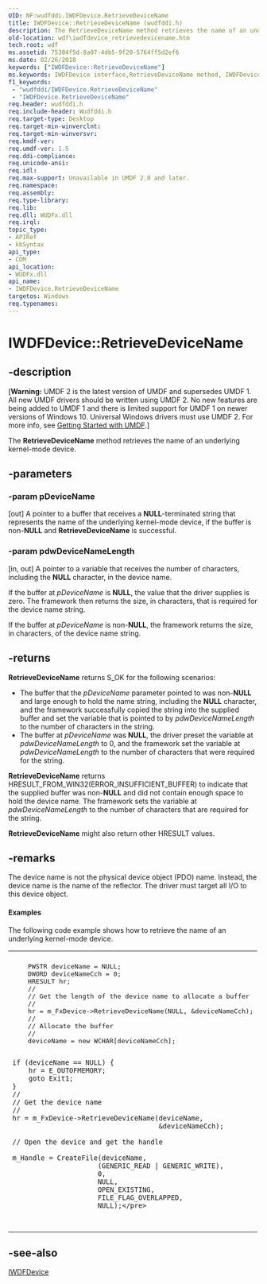 ```yaml
---
UID: NF:wudfddi.IWDFDevice.RetrieveDeviceName
title: IWDFDevice::RetrieveDeviceName (wudfddi.h)
description: The RetrieveDeviceName method retrieves the name of an underlying kernel-mode device.
old-location: wdf\iwdfdevice_retrievedevicename.htm
tech.root: wdf
ms.assetid: 75304f5d-8a07-4db5-9f20-5764ff5d2ef6
ms.date: 02/26/2018
keywords: ["IWDFDevice::RetrieveDeviceName"]
ms.keywords: IWDFDevice interface,RetrieveDeviceName method, IWDFDevice.RetrieveDeviceName, IWDFDevice::RetrieveDeviceName, RetrieveDeviceName, RetrieveDeviceName method, RetrieveDeviceName method,IWDFDevice interface, UMDFDeviceObjectRef_6d24ee3e-719a-4408-90ea-89cc9315b8cb.xml, umdf.iwdfdevice_retrievedevicename, wdf.iwdfdevice_retrievedevicename, wudfddi/IWDFDevice::RetrieveDeviceName
f1_keywords:
 - "wudfddi/IWDFDevice.RetrieveDeviceName"
 - "IWDFDevice.RetrieveDeviceName"
req.header: wudfddi.h
req.include-header: Wudfddi.h
req.target-type: Desktop
req.target-min-winverclnt: 
req.target-min-winversvr: 
req.kmdf-ver: 
req.umdf-ver: 1.5
req.ddi-compliance: 
req.unicode-ansi: 
req.idl: 
req.max-support: Unavailable in UMDF 2.0 and later.
req.namespace: 
req.assembly: 
req.type-library: 
req.lib: 
req.dll: WUDFx.dll
req.irql: 
topic_type:
- APIRef
- kbSyntax
api_type:
- COM
api_location:
- WUDFx.dll
api_name:
- IWDFDevice.RetrieveDeviceName
targetos: Windows
req.typenames: 
---
```


# IWDFDevice::RetrieveDeviceName


## -description


<p class="CCE_Message">[<b>Warning:</b> UMDF 2 is the latest version of UMDF and supersedes UMDF 1.  All new UMDF drivers should be written using UMDF 2.  No new features are being added to UMDF 1 and there is limited support for UMDF 1 on newer versions of Windows 10.  Universal Windows drivers must use UMDF 2.  For more info, see <a href="https://docs.microsoft.com/windows-hardware/drivers/wdf/getting-started-with-umdf-version-2">Getting Started with UMDF</a>.]

The <b>RetrieveDeviceName</b> method retrieves the name of an underlying kernel-mode device.


## -parameters




### -param pDeviceName 
[out]
A pointer to a buffer that receives a <b>NULL</b>-terminated string that represents the name of the underlying kernel-mode device, if the buffer is non-<b>NULL</b> and <b>RetrieveDeviceName</b> is successful. 


### -param pdwDeviceNameLength 
[in, out]
A pointer to a variable that receives the number of characters, including the <b>NULL</b> character, in the device name.

If the buffer at <i>pDeviceName</i> is <b>NULL</b>, the value that the driver supplies is zero. The framework then returns the size, in characters, that is required for the device name string.

If the buffer at <i>pDeviceName</i> is non-<b>NULL</b>, the framework returns the size, in characters, of the device name string. 


## -returns



<b>RetrieveDeviceName</b> returns S_OK for the following scenarios: 


<ul>
<li>The buffer that the <i>pDeviceName</i> parameter pointed to was non-<b>NULL</b> and large enough to hold the name string, including the <b>NULL</b> character, and the framework successfully copied the string into the supplied buffer and set the variable that is pointed to by <i>pdwDeviceNameLength</i> to the number of characters in the string.</li>
<li>The buffer at <i>pDeviceName</i> was <b>NULL</b>, the driver preset the variable at <i>pdwDeviceNameLength</i> to 0, and the framework set the variable at <i>pdwDeviceNameLength</i> to the number of characters that were required for the string.</li>
</ul>


<b>RetrieveDeviceName</b> returns HRESULT_FROM_WIN32(ERROR_INSUFFICIENT_BUFFER) to indicate that the supplied buffer was non-<b>NULL</b> and did not contain enough space to hold the device name. The framework sets the variable at <i>pdwDeviceNameLength</i> to the number of characters that are required for the string.

<b>RetrieveDeviceName</b> might also return other HRESULT values.






## -remarks



The device name is not the physical device object (PDO) name. Instead, the device name is the name of the reflector. The driver must target all I/O to this device object.


#### Examples

The following code example shows how to retrieve the name of an underlying kernel-mode device.

<div class="code"><span codelanguage=""><table>
<tr>
<th></th>
</tr>
<tr>
<td>
<pre>    PWSTR deviceName = NULL;
    DWORD deviceNameCch = 0;
    HRESULT hr;
    //
    // Get the length of the device name to allocate a buffer
    //
    hr = m_FxDevice->RetrieveDeviceName(NULL, &deviceNameCch);
    //
    // Allocate the buffer
    //
    deviceName = new WCHAR[deviceNameCch];

    if (deviceName == NULL) {
        hr = E_OUTOFMEMORY;
        goto Exit1;
    }
    //
    // Get the device name
    //
    hr = m_FxDevice->RetrieveDeviceName(deviceName,
                                        &deviceNameCch);

    // Open the device and get the handle

    m_Handle = CreateFile(deviceName, 
                         (GENERIC_READ | GENERIC_WRITE), 
                         0, 
                         NULL, 
                         OPEN_EXISTING, 
                         FILE_FLAG_OVERLAPPED, 
                         NULL);</pre>
</td>
</tr>
</table></span></div>



## -see-also




<a href="https://docs.microsoft.com/windows-hardware/drivers/ddi/wudfddi/nn-wudfddi-iwdfdevice">IWDFDevice</a>
 

 

